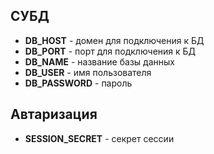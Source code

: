 ## СУБД

 - **DB_HOST** - домен для подключения к БД
 - **DB_PORT** - порт для подключения к БД
 - **DB_NAME** - название базы данных
 - **DB_USER** - имя пользователя
 - **DB_PASSWORD** - пароль
   
## Автаризация

 - **SESSION_SECRET** - секрет сессии
